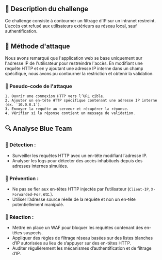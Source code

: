 ## 📌 Description du challenge  
Ce challenge consiste à contourner un filtrage d’IP sur un intranet restreint. L’accès est refusé aux utilisateurs extérieurs au réseau local, sauf authentification.  

## 🚀 Méthode d'attaque  
Nous avons remarqué que l'application web se base uniquement sur l'adresse IP de l'utilisateur pour restreindre l'accès. En modifiant une requête HTTP et en y ajoutant une adresse IP interne dans un champ spécifique, nous avons pu contourner la restriction et obtenir la validation.  


### 📜 Pseudo-code de l'attaque 
``` 
1. Ouvrir une connexion HTTP vers l’URL cible.  
2. Ajouter un en-tête HTTP spécifique contenant une adresse IP interne (ex. `10.0.0.1`).  
3. Envoyer la requête au serveur et récupérer la réponse.  
4. Vérifier si la réponse contient un message de validation.  
```

## 🔍 Analyse Blue Team  

### 🔹 Détection :  
- Surveiller les requêtes HTTP avec un en-tête modifiant l’adresse IP.  
- Analyser les logs pour détecter des accès inhabituels depuis des adresses internes simulées.  

### 🔹 Prévention :  
- Ne pas se fier aux en-têtes HTTP injectés par l’utilisateur (`Client-IP`, `X-Forwarded-For`, etc.).  
- Utiliser l’adresse source réelle de la requête et non un en-tête potentiellement manipulé.  

### 🔹 Réaction :  
- Mettre en place un WAF pour bloquer les requêtes contenant des en-têtes suspects.  
- Appliquer des règles de filtrage réseau basées sur des listes blanches d’IP autorisées au lieu de s’appuyer sur des en-têtes HTTP.  
- Auditer régulièrement les mécanismes d’authentification et de filtrage d’IP.  